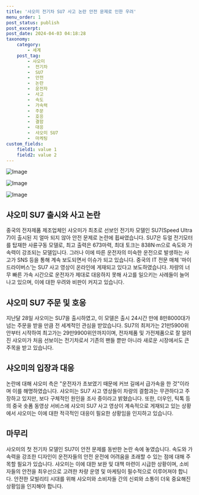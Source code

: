 ```yaml
---
title: '샤오미 전기차 SU7 사고 논란 안전 문제로 인한 우려'
menu_order: 1
post_status: publish
post_excerpt: 
post_date: 2024-04-03 04:18:28
taxonomy:
    category:
        - 세계
    post_tag:
        - 샤오미
        -  전기차
        -  SU7
        -  안전
        -  논란
        -  운전자
        -  사고
        -  속도
        -  가속력
        -  주문
        -  호응
        -  결함
        -  대응
        -  샤오미 SU7
        -  마케팅
custom_fields:
    field1: value 1
    field2: value 2
---
```


![Image](https://imgnews.pstatic.net/image/277/2024/04/02/0005400630_001_20240402153701280.png?type=w647)

![Image](https://imgnews.pstatic.net/image/277/2024/04/02/0005400630_002_20240402153701366.gif?type=w647)

![Image](https://imgnews.pstatic.net/image/277/2024/04/02/0005400630_003_20240402153701758.gif?type=w647)

## 샤오미 SU7 출시와 사고 논란
중국의 전자제품 제조업체인 샤오미가 최초로 선보인 전기차 모델인 SU7(Speed Ultra 7)이 출시된 지 얼마 되지 않아 안전 문제로 논란에 휩싸였습니다. SU7은 듀얼 전기모터를 탑재한 사륜구동 모델로, 최고 출력은 673마력, 최대 토크는 838N·m으로 속도와 가속력이 강조되는 모델입니다. 그러나 이에 따른 운전자의 미숙한 운전으로 발생하는 사고가 SNS 등을 통해 계속 보도되면서 이슈가 되고 있습니다.
중국의 IT 전문 매체 '마이드라이버스'는 SU7 사고 영상이 온라인에 게재되고 있다고 보도하였습니다. 차량의 너무 빠른 가속 시간으로 운전자가 제대로 대응하지 못해 사고를 일으키는 사례들이 늘어나고 있으며, 이에 대한 우려와 비판이 커지고 있습니다.
## 샤오미 SU7 주문 및 호응
지난달 28일 샤오미는 SU7을 출시하였고, 이 모델은 출시 24시간 만에 8만8000대가 넘는 주문을 받을 만큼 전 세계적인 관심을 받았습니다. SU7의 최저가는 21만5900위안부터 시작하여 최고가는 29만9900위안까지이며, 전자제품 및 가전제품으로 잘 알려진 샤오미가 처음 선보이는 전기차로서 기존의 팬들 뿐만 아니라 새로운 시장에서도 큰 주목을 받고 있습니다.
## 샤오미의 입장과 대응
논란에 대해 샤오미 측은 "운전자가 초보였기 때문에 커브 길에서 급가속을 한 것"이라며 이를 해명하였습니다. 샤오미는 SU7 사고 영상들이 차량의 결함과는 무관하다고 주장하고 있지만, 보다 구체적인 원인을 조사 중이라고 밝혔습니다. 또한, 더우인, 틱톡 등의 중국 숏폼 동영상 서비스에 샤오미 SU7 사고 영상이 계속적으로 게재되고 있는 상황에서 샤오미는 이에 대한 적극적인 대응이 필요한 상황임을 인지하고 있습니다.
## 마무리
샤오미의 첫 전기차 모델인 SU7이 안전 문제를 동반한 논란 속에 놓였습니다. 속도와 가속력을 강조한 디자인이 운전자들의 안전 운전에 어려움을 초래할 수 있는 점에 대해 주목할 필요가 있습니다. 샤오미는 이에 대한 보완 및 대책 마련이 시급한 상황이며, 소비자들의 안전을 최우선으로 고려한 차량 운영 및 마케팅이 필수적으로 이루어져야 합니다. 안전한 모빌리티 시대를 위해 샤오미와 소비자들 간의 신뢰와 소통이 더욱 중요해진 상황임을 인지해야 합니다.
